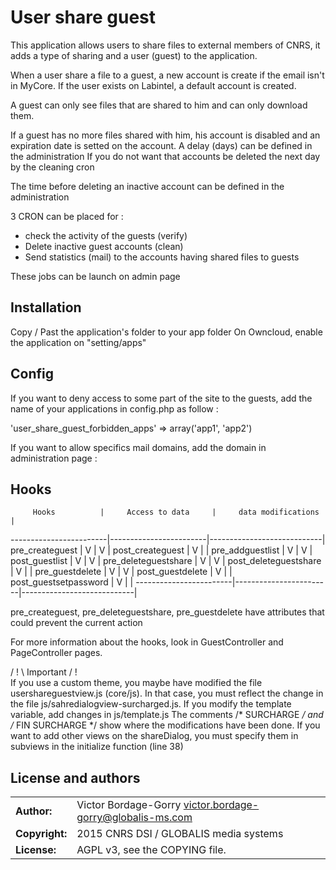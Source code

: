 # User share guest

This application allows users to share files to external members of CNRS, it adds a type of sharing and a user (guest) to the application.

When a user share a file to a guest, a new account is create if the email isn't in MyCore. If the user exists on Labintel, a default account is created.

A guest can only see files that are shared to him and can only download them.

If a guest has no more files shared with him, his account is disabled and an expiration date is setted on the account.
A delay (days) can be defined in the administration If you do not want that accounts be deleted the next day by the cleaning cron

The time before deleting an inactive account can be defined in the administration

3 CRON can be placed for :
- check the activity of the guests (verify) 
- Delete inactive guest accounts (clean)
- Send statistics (mail) to the accounts having shared files to guests

These jobs can be launch on admin page

## Installation

Copy / Past the application's folder to your app folder
On Owncloud, enable the application on "setting/apps"


## Config

If you want to deny access to some part of the site to the guests, add the name of your applications in config.php as follow :

'user_share_guest_forbidden_apps' => array('app1', 'app2')

If you want to allow specifics mail domains, add the domain in administration page :

## Hooks

         Hooks          |     Access to data     |     data modifications     |
------------------------|------------------------|----------------------------|
pre_createguest         |            V           |              V             |
post_createguest        |            V           |                            |
pre_addguestlist        |            V           |              V             |
post_guestlist          |            V           |              V             |
pre_deleteguestshare    |            V           |              V             |
post_deleteguestshare   |            V           |                            |
pre_guestdelete         |            V           |              V             |
post_guestdelete        |            V           |                            |
post_guestsetpassword   |            V           |                            |
------------------------|------------------------|----------------------------|

pre_createguest, pre_deleteguestshare, pre_guestdelete have attributes that could prevent the current action

For more information about the hooks, look in GuestController and PageController pages.

/ ! \ Important / ! \
If you use a custom theme, you maybe have modified the file usershareguestview.js (core/js).
In that case, you must reflect the change in the file js/sahredialogview-surcharged.js.
If you modify the template variable, add changes in js/template.js
The comments /* SURCHARGE */ and /* FIN SURCHARGE */ show where the modifications have been done.
If you want to add other views on the shareDialog, you must specify them in subviews in the initialize function (line 38)


## License and authors

|                      |                                           					|
|:---------------------|:-----------------------------------------------------------|
| **Author:**          | Victor Bordage-Gorry <victor.bordage-gorry@globalis-ms.com>
| **Copyright:**       | 2015 CNRS DSI / GLOBALIS media      systems
| **License:**         | AGPL v3, see the COPYING file.
